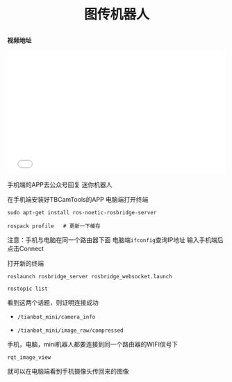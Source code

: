 <p style="font-size:30px; font-weight: bolder; text-align:center ">图传机器人</p>


**视频地址**

<div style="position: relative; padding-bottom: 56.25%; height: 0;">
  <iframe src="//player.bilibili.com/player.html?aid=379689620&bvid=BV1sZ4y19796&cid=455563477&p=1&autoplay=0" frameborder="no" scrolling="no" 
    style="position: absolute; top: 0; left: 0; width: 100%; height: 100%;"></iframe>
</div>

手机端的APP去公众号回复 迷你机器人

在手机端安装好TBCamTools的APP
电脑端打开终端

```shell
sudo apt-get install ros-noetic-rosbridge-server
```

```shell
rospack profile   # 更新一下缓存
```

注意：手机与电脑在同一个路由器下面
电脑端`ifconfig`查询IP地址
输入手机端后点击Connect

打开新的终端
```shell
roslaunch rosbridge_server rosbridge_websocket.launch
```

```shell
rostopic list
```

看到这两个话题，则证明连接成功

- `/tianbot_mini/camera_info`

- `/tianbot_mini/image_raw/compressed`

手机，电脑，mini机器人都要连接到同一个路由器的WIFI信号下

`rqt_image_view`

就可以在电脑端看到手机摄像头传回来的图像